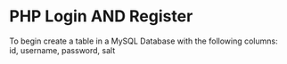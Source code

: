 # PHP Login AND Register
To begin create a table in a MySQL Database with the following columns:<br>
id, username, password, salt
